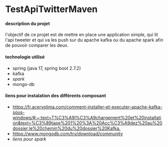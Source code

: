 # TestApiTwitterMaven

#### description du projet

l'objectif de ce projet est de mettre en place une application simple, qui lit l'api tweeter et qui va les push sur du apache kafka ou du apache spark afin de pouvoir comparer les deux.

#### technologie utilisé

- spring (java 17, spring boot 2.7.2)
- kafka
- _spark_
- mongo-db

####  liens pour instalation des différents composant

- <https://fr.acervolima.com/comment-installer-et-executer-apache-kafka-sous-windows/#:~:text=T%C3%A9l%C3%A9chargement%20et%20installation&text=%C3%89tape%201%20%3A%20Acc%C3%A9dez%20au%20dossier,le%20chemin%20du%20dossier%20Kafka.>
- <https://www.mongodb.com/try/download/community>
- _liens pour spark_

